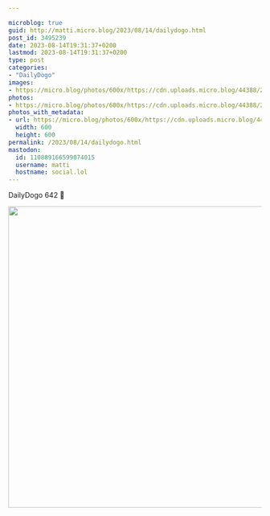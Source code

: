 ```yaml
---

microblog: true
guid: http://matti.micro.blog/2023/08/14/dailydogo.html
post_id: 3495239
date: 2023-08-14T19:31:37+0200
lastmod: 2023-08-14T19:31:37+0200
type: post
categories:
- "DailyDogo"
images:
- https://micro.blog/photos/600x/https://cdn.uploads.micro.blog/44388/2023/ff483cee27bb483cb9362b32a2e9cecd.jpg
photos:
- https://micro.blog/photos/600x/https://cdn.uploads.micro.blog/44388/2023/ff483cee27bb483cb9362b32a2e9cecd.jpg
photos_with_metadata:
- url: https://micro.blog/photos/600x/https://cdn.uploads.micro.blog/44388/2023/ff483cee27bb483cb9362b32a2e9cecd.jpg
  width: 600
  height: 600
permalink: /2023/08/14/dailydogo.html
mastodon:
  id: 110889166599074015
  username: matti
  hostname: social.lol
---
```

DailyDogo 642 🐶

<img src="https://micro.blog/photos/600x/https://blog.martin-haehnel.de/uploads/2023/ff483cee27bb483cb9362b32a2e9cecd.jpg" width="600" height="600" alt="" />
